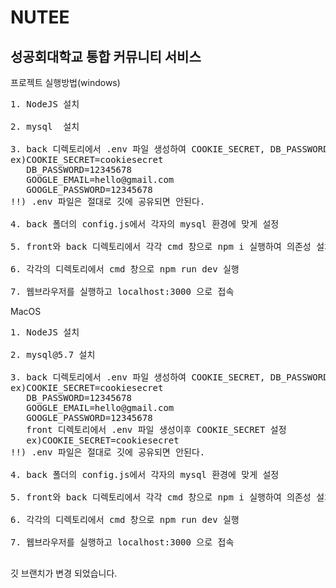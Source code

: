 NUTEE
=========
성공회대학교 통합 커뮤니티 서비스
---------
프로젝트 실행방법(windows)
<pre>
1. NodeJS 설치

2. mysql  설치

3. back 디렉토리에서 .env 파일 생성하여 COOKIE_SECRET, DB_PASSWORD, GOOGLE_EMAIL, GOOGLE_PASSWORD 설정
ex)COOKIE_SECRET=cookiesecret
   DB_PASSWORD=12345678
   GOOGLE_EMAIL=hello@gmail.com
   GOOGLE_PASSWORD=12345678
!!) .env 파일은 절대로 깃에 공유되면 안된다.

4. back 폴더의 config.js에서 각자의 mysql 환경에 맞게 설정

5. front와 back 디렉토리에서 각각 cmd 창으로 npm i 실행하여 의존성 설치

6. 각각의 디렉토리에서 cmd 창으로 npm run dev 실행

7. 웹브라우저를 실행하고 localhost:3000 으로 접속
</pre> 
MacOS
<pre>
1. NodeJS 설치

2. mysql@5.7 설치

3. back 디렉토리에서 .env 파일 생성하여 COOKIE_SECRET, DB_PASSWORD, GOOGLE_EMAIL, GOOGLE_PASSWORD 설정
ex)COOKIE_SECRET=cookiesecret
   DB_PASSWORD=12345678
   GOOGLE_EMAIL=hello@gmail.com
   GOOGLE_PASSWORD=12345678
   front 디렉토리에서 .env 파일 생성이후 COOKIE_SECRET 설정
   ex)COOKIE_SECRET=cookiesecret
!!) .env 파일은 절대로 깃에 공유되면 안된다.

4. back 폴더의 config.js에서 각자의 mysql 환경에 맞게 설정

5. front와 back 디렉토리에서 각각 cmd 창으로 npm i 실행하여 의존성 설치

6. 각각의 디렉토리에서 cmd 창으로 npm run dev 실행

7. 웹브라우저를 실행하고 localhost:3000 으로 접속

</pre>

깃 브랜치가 변경 되었습니다.
